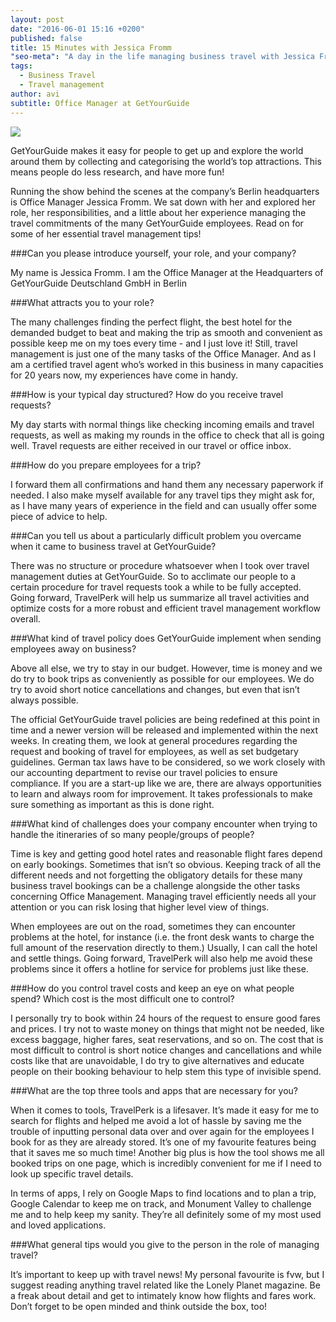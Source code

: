 ```yaml
---
layout: post
date: "2016-06-01 15:16 +0200"
published: false
title: 15 Minutes with Jessica Fromm
"seo-meta": "A day in the life managing business travel with Jessica Fromm, Office Manager at GetYourGuide.com."
tags: 
  - Business Travel
  - Travel management
author: avi
subtitle: Office Manager at GetYourGuide
---
```

![]({{site.baseurl}}/blog-media/e222d631-be8a-403f-9bdb-87a5d61096e4%20(1).png)



GetYourGuide makes it easy for people to get up and explore the world around them by collecting and categorising the world’s top attractions. This means people do less research, and have more fun!


Running the show behind the scenes at the company’s Berlin headquarters is Office Manager Jessica Fromm. We sat down with her and explored her role, her responsibilities, and a little about her experience managing the travel commitments of the many GetYourGuide employees. Read on for some of her essential travel management tips!

###Can you please introduce yourself, your role, and your company? 

My name is Jessica Fromm. I am the Office Manager at the Headquarters of GetYourGuide Deutschland GmbH in Berlin



###What attracts you to your role?

The many challenges finding the perfect flight, the best hotel for the demanded budget to beat and making the trip as smooth and convenient as possible keep me on my toes every time - and I just love it! Still, travel management is just one of the many tasks of the Office Manager. And as I am a certified travel agent who’s worked in this business in many capacities for 20 years now, my experiences have come in handy.



###How is your typical day structured? How do you receive travel requests?

My day starts with normal things like checking incoming emails and travel requests, as well as making my rounds in the office to check that all is going well. Travel requests are either received in our travel or office inbox.



###How do you prepare employees for a trip?

I forward them all confirmations and hand them any necessary paperwork if needed. I also make myself available for any travel tips they might ask for, as I have many years of experience in the field and can usually offer some piece of advice to help.

 

###Can you tell us about a particularly difficult problem you overcame when it came to business travel at GetYourGuide?

There was no structure or procedure whatsoever when I took over travel management duties at GetYourGuide. So to acclimate our people to a certain procedure for travel requests took a while to be fully accepted. Going forward, TravelPerk will help us summarize all travel activities and optimize costs for a more robust and efficient travel management workflow overall.

 

###What kind of travel policy does GetYourGuide implement when sending employees away on business?

Above all else, we try to stay in our budget. However, time is money and we do try to book trips as conveniently as possible for our employees. We do try to avoid short notice cancellations and changes, but even that isn’t always possible. 

The official GetYourGuide travel policies are being redefined at this point in time and a newer version will be released and implemented within the next weeks. In creating them, we look at general procedures regarding the request and booking of travel for employees, as well as set budgetary guidelines. German tax laws have to be considered, so we work closely with our accounting department to revise our travel policies to ensure compliance. If you are a start-up like we are, there are always opportunities to learn and always room for improvement. It takes professionals to make sure something as important as this is done right. 

 

###What kind of challenges does your company encounter when trying to handle the itineraries of so many people/groups of people?

Time is key and getting good hotel rates and reasonable flight fares depend on early bookings. Sometimes that isn’t so obvious. Keeping track of all the different needs and not forgetting the obligatory details for these many business travel bookings can be a challenge alongside the other tasks concerning Office Management. Managing travel efficiently needs all your attention or you can risk losing that higher level view of things.

When employees are out on the road, sometimes they can encounter problems at the hotel, for instance (i.e. the front desk wants to charge the full amount of the reservation directly to them.) Usually, I can call the hotel and settle things. Going forward, TravelPerk will also help me avoid these problems since it offers a hotline for service for problems just like these.

 

###How do you control travel costs and keep an eye on what people spend? Which cost is the most difficult one to control?

I personally try to book within 24 hours of the request to ensure good fares and prices. I try not to waste money on things that might not be needed, like excess baggage, higher fares, seat reservations, and so on. The cost that is most difficult to control is short notice changes and cancellations and while costs like that are unavoidable, I do try to give alternatives and educate people on their booking behaviour to help stem this type of invisible spend.

 

###What are the top three tools and apps that are necessary for you? 

When it comes to tools, TravelPerk is a lifesaver. It’s made it easy for me to search for flights and helped me avoid a lot of hassle by saving me the trouble of inputting personal data over and over again for the employees I book for as they are already stored. It’s one of my favourite features being that it saves me so much time! Another big plus is how the tool shows me all booked trips on one page, which is incredibly convenient for me if I need to look up specific travel details.

 In terms of apps, I rely on Google Maps to find locations and to plan a trip, Google Calendar to keep me on track, and Monument Valley to challenge me and to help keep my sanity. They’re all definitely some of my most used and loved applications. 

 

###What general tips would you give to the person in the role of managing travel?

It’s important to keep up with travel news! My personal favourite is fvw, but I suggest reading anything travel related like the Lonely Planet magazine. Be a freak about detail and get to intimately know how flights and fares work. Don’t forget to be open minded and think outside the box, too!


